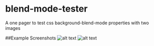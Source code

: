 # blend-mode-tester
A one pager to test css background-blend-mode properties with two images

##Example Screenshots
![alt text](dl.dropboxusercontent.com/s/su96u48416renlv/beethoven.png?dl=0 "example 1")
![alt text](dl.dropboxusercontent.com/s/zkp7hlegk2za5lt/cage1.png?dl=0 "example 2")


